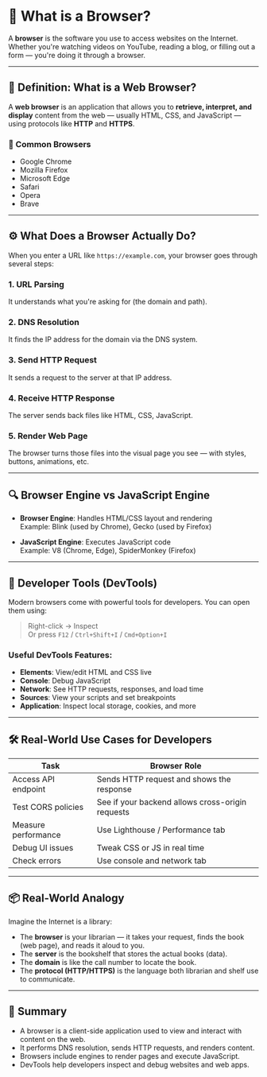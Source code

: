 # 🧭 What is a Browser?

A **browser** is the software you use to access websites on the Internet. Whether you're watching videos on YouTube, reading a blog, or filling out a form — you're doing it through a browser.

---

## 📖 Definition: What is a Web Browser?

A **web browser** is an application that allows you to **retrieve, interpret, and display** content from the web — usually HTML, CSS, and JavaScript — using protocols like **HTTP** and **HTTPS**.

### 🧠 Common Browsers

- Google Chrome
- Mozilla Firefox
- Microsoft Edge
- Safari
- Opera
- Brave

---

## ⚙️ What Does a Browser Actually Do?

When you enter a URL like `https://example.com`, your browser goes through several steps:

### 1. **URL Parsing**

It understands what you're asking for (the domain and path).

### 2. **DNS Resolution**

It finds the IP address for the domain via the DNS system.

### 3. **Send HTTP Request**

It sends a request to the server at that IP address.

### 4. **Receive HTTP Response**

The server sends back files like HTML, CSS, JavaScript.

### 5. **Render Web Page**

The browser turns those files into the visual page you see — with styles, buttons, animations, etc.

---

## 🔍 Browser Engine vs JavaScript Engine

- **Browser Engine**: Handles HTML/CSS layout and rendering  
  Example: Blink (used by Chrome), Gecko (used by Firefox)

- **JavaScript Engine**: Executes JavaScript code  
  Example: V8 (Chrome, Edge), SpiderMonkey (Firefox)

---

## 🧪 Developer Tools (DevTools)

Modern browsers come with powerful tools for developers. You can open them using:

> Right-click → Inspect  
> Or press `F12` / `Ctrl+Shift+I` / `Cmd+Option+I`

### Useful DevTools Features:

- **Elements**: View/edit HTML and CSS live
- **Console**: Debug JavaScript
- **Network**: See HTTP requests, responses, and load time
- **Sources**: View your scripts and set breakpoints
- **Application**: Inspect local storage, cookies, and more

---

## 🛠 Real-World Use Cases for Developers

| Task                | Browser Role                                     |
| ------------------- | ------------------------------------------------ |
| Access API endpoint | Sends HTTP request and shows the response        |
| Test CORS policies  | See if your backend allows cross-origin requests |
| Measure performance | Use Lighthouse / Performance tab                 |
| Debug UI issues     | Tweak CSS or JS in real time                     |
| Check errors        | Use console and network tab                      |

---

## 📦 Real-World Analogy

Imagine the Internet is a library:

- The **browser** is your librarian — it takes your request, finds the book (web page), and reads it aloud to you.
- The **server** is the bookshelf that stores the actual books (data).
- The **domain** is like the call number to locate the book.
- The **protocol (HTTP/HTTPS)** is the language both librarian and shelf use to communicate.

---

## 🧠 Summary

- A browser is a client-side application used to view and interact with content on the web.
- It performs DNS resolution, sends HTTP requests, and renders content.
- Browsers include engines to render pages and execute JavaScript.
- DevTools help developers inspect and debug websites and web apps.
